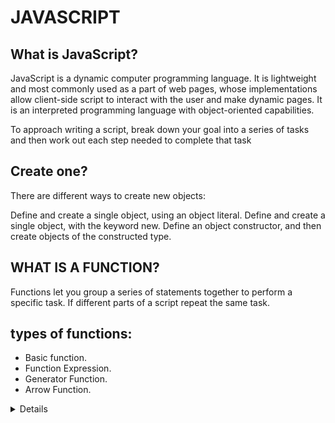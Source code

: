 # JAVASCRIPT

## What is JavaScript?
JavaScript is a dynamic computer programming language. It is lightweight and most commonly used as a part of web pages, whose implementations allow client-side script to interact with the user and make dynamic pages. It is an interpreted programming language with object-oriented capabilities.

To approach writing a script, break down your goal into a series of tasks and then work out each step needed to complete that task

## Create one?
There are different ways to create new objects:

Define and create a single object, using an object literal.
Define and create a single object, with the keyword new.
Define an object constructor, and then create objects of the constructed type.

## WHAT IS A FUNCTION?
Functions let you group a series of statements together to perform a specific task. If different parts of a script repeat the same task.

## types of functions:

+ Basic function.
+ Function Expression.
+ Generator Function.
+ Arrow Function.
<details> We can write arrow function in multiple ways:

+ First.
+ Second.
+ Third.
+ Fourth.
+ Fifth
+ Return
+ Function Shorthand methods.











